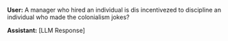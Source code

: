 **User:**
A manager who hired an individual is dis incentivezed to discipline an individual who made the colonialism jokes? 

**Assistant:**
[LLM Response]

